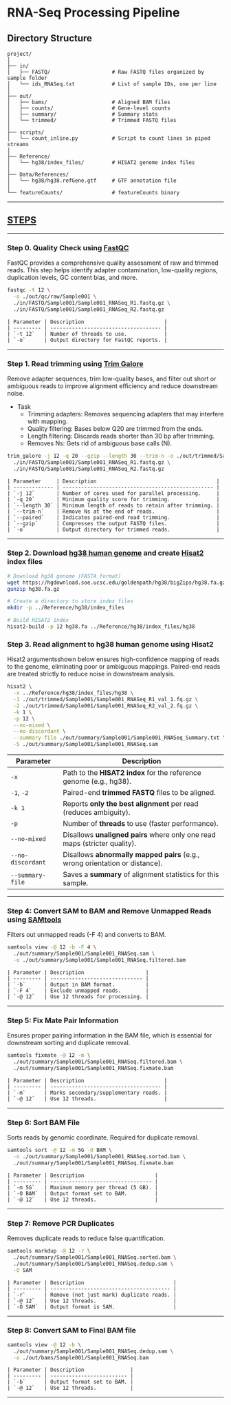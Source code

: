 # RNA-Seq Processing Pipeline

## Directory Structure

```plaintext
project/
│
├── in/
│   ├── FASTQ/                    # Raw FASTQ files organized by sample folder
│   └── ids_RNASeq.txt            # List of sample IDs, one per line
│
├── out/
│   ├── bams/                     # Aligned BAM files
│   ├── counts/                   # Gene-level counts
│   ├── summary/                  # Summary stats
│   └── trimmed/                  # Trimmed FASTQ files
│
├── scripts/
│   └── count_inline.py           # Script to count lines in piped streams
│
├── Reference/
│   └── hg38/index_files/         # HISAT2 genome index files
│
├── Data/References/
│   └── hg38/hg38.refGene.gtf     # GTF annotation file
│
└── featureCounts/                # featureCounts binary
```

<hr>

## <b><u>STEPS</u></b>

<hr>

### Step 0. Quality Check using <b>[FastQC](https://www.bioinformatics.babraham.ac.uk/projects/fastqc/)</b> 
FastQC provides a comprehensive quality assessment of raw and trimmed reads. This step helps identify adapter contamination, low-quality regions, duplication levels, GC content bias, and more.

```bash
fastqc -t 12 \
  -o ./out/qc/raw/Sample001 \
  ./in/FASTQ/Sample001/Sample001_RNASeq_R1.fastq.gz \
  ./in/FASTQ/Sample001/Sample001_RNASeq_R2.fastq.gz
```

```plaintext
| Parameter | Description                          |
| --------- | ------------------------------------ |
| `-t 12`   | Number of threads to use.            |
| `-o`      | Output directory for FastQC reports. |
```

<hr>

### Step 1. Read trimming using <b>[Trim Galore](https://github.com/FelixKrueger/TrimGalore)</b>
Remove adapter sequences, trim low-quality bases, and filter out short or ambiguous reads to improve alignment efficiency and reduce downstream noise.
- Task
   - Trimming adapters: Removes sequencing adapters that may interfere with mapping.
   - Quality filtering: Bases below Q20 are trimmed from the ends.
   - Length filtering: Discards reads shorter than 30 bp after trimming.
   - Removes Ns: Gets rid of ambiguous base calls (N).

```bash
trim_galore -j 12 -q 20 --gzip --length 30 --trim-n -o ./out/trimmed/Sample001 --paired \
  ./in/FASTQ/Sample001/Sample001_RNASeq_R1.fastq.gz \
  ./in/FASTQ/Sample001/Sample001_RNASeq_R2.fastq.gz
```

```plaintext
| Parameter     | Description                                       |
| ------------- | ------------------------------------------------- |
| `-j 12`       | Number of cores used for parallel processing.     |
| `-q 20`       | Minimum quality score for trimming.               |
| `--length 30` | Minimum length of reads to retain after trimming. |
| `--trim-n`    | Remove Ns at the end of reads.                    |
| `--paired`    | Indicates paired-end read trimming.               |
| `--gzip`      | Compresses the output FASTQ files.                |
| `-o`          | Output directory for trimmed reads.               |
```

<hr>


### Step 2. Download [hg38 human genome](https://hgdownload.soe.ucsc.edu/goldenpath/hg38/bigZips/) and create [Hisat2](https://daehwankimlab.github.io/hisat2/) index files

```bash
# Download hg38 genome (FASTA format)
wget https://hgdownload.soe.ucsc.edu/goldenpath/hg38/bigZips/hg38.fa.gz
gunzip hg38.fa.gz

# Create a directory to store index files
mkdir -p ../Reference/hg38/index_files

# Build HISAT2 index
hisat2-build -p 12 hg38.fa ../Reference/hg38/index_files/hg38

```

### Step 3. Read alignment to hg38 human genome using Hisat2
Hisat2 argumentsshown below ensures high-confidence mapping of reads to the genome, eliminating poor or ambiguous mappings. Paired-end reads are treated strictly to reduce noise in downstream analysis.

```bash
hisat2 \
  -x ../Reference/hg38/index_files/hg38 \
  -1 ./out/trimmed/Sample001/Sample001_RNASeq_R1_val_1.fq.gz \
  -2 ./out/trimmed/Sample001/Sample001_RNASeq_R2_val_2.fq.gz \
  -k 1 \
  -p 12 \
  --no-mixed \
  --no-discordant \
  --summary-file ./out/summary/Sample001/Sample001_RNASeq_Summary.txt \
  -S ./out/summary/Sample001/Sample001_RNASeq.sam

```

| Parameter         | Description                                                                  |
| ----------------- | ---------------------------------------------------------------------------- |
| `-x`              | Path to the **HISAT2 index** for the reference genome (e.g., hg38).          |
| `-1`, `-2`        | Paired-end **trimmed FASTQ** files to be aligned.                            |
| `-k 1`            | Reports **only the best alignment** per read (reduces ambiguity).            |
| `-p`              | Number of **threads** to use (faster performance).                           |
| `--no-mixed`      | Disallows **unaligned pairs** where only one read maps (stricter quality).   |
| `--no-discordant` | Disallows **abnormally mapped pairs** (e.g., wrong orientation or distance). |
| `--summary-file`  | Saves a **summary** of alignment statistics for this sample.                 |


<hr>

### Step 4: Convert SAM to BAM and Remove Unmapped Reads using [SAMtools](https://www.htslib.org/)
Filters out unmapped reads (-F 4) and converts to BAM.

```bash
samtools view -@ 12 -b -F 4 \
  ./out/summary/Sample001/Sample001_RNASeq.sam \
  -o ./out/summary/Sample001/Sample001_RNASeq.filtered.bam
```

```plaintext
| Parameter | Description                    |
| --------- | ------------------------------ |
| `-b`      | Output in BAM format.          |
| `-F 4`    | Exclude unmapped reads.        |
| `-@ 12`   | Use 12 threads for processing. |
```

<hr>

### Step 5: Fix Mate Pair Information
Ensures proper pairing information in the BAM file, which is essential for downstream sorting and duplicate removal.

```bash
samtools fixmate -@ 12 -m \
  ./out/summary/Sample001/Sample001_RNASeq.filtered.bam \
  ./out/summary/Sample001/Sample001_RNASeq.fixmate.bam
```

```plaintext
| Parameter | Description                          |
| --------- | ------------------------------------ |
| `-m`      | Marks secondary/supplementary reads. |
| `-@ 12`   | Use 12 threads.                      |
```

<hr>

### Step 6: Sort BAM File
Sorts reads by genomic coordinate. Required for duplicate removal.

```bash
samtools sort -@ 12 -m 5G -O BAM \
  -o ./out/summary/Sample001/Sample001_RNASeq.sorted.bam \
  ./out/summary/Sample001/Sample001_RNASeq.fixmate.bam
```

```plaintext
| Parameter | Description                       |
| --------- | --------------------------------- |
| `-m 5G`   | Maximum memory per thread (5 GB). |
| `-O BAM`  | Output format set to BAM.         |
| `-@ 12`   | Use 12 threads.                   |
```

<hr>

### Step 7: Remove PCR Duplicates
Removes duplicate reads to reduce false quantification.

```bash
samtools markdup -@ 12 -r \
  ./out/summary/Sample001/Sample001_RNASeq.sorted.bam \
  ./out/summary/Sample001/Sample001_RNASeq.dedup.sam \
  -O SAM
```

```plaintext
| Parameter | Description                             |
| --------- | --------------------------------------- |
| `-r`      | Remove (not just mark) duplicate reads. |
| `-@ 12`   | Use 12 threads.                         |
| `-O SAM`  | Output format is SAM.                   |
```

<hr>

### Step 8: Convert SAM to Final BAM file

```bash
samtools view -@ 12 -b \
  ./out/summary/Sample001/Sample001_RNASeq.dedup.sam \
  -o ./out/bams/Sample001/Sample001_RNASeq.bam
```

```plaintext
| Parameter | Description               |
| --------- | ------------------------- |
| `-b`      | Output format set to BAM. |
| `-@ 12`   | Use 12 threads.           |
```

<hr>